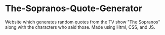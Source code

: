 # The-Sopranos-Quote-Generator
Website which generates random quotes from the TV show "The Sopranos" along with the characters who said those. Made using Html, CSS, and JS.
